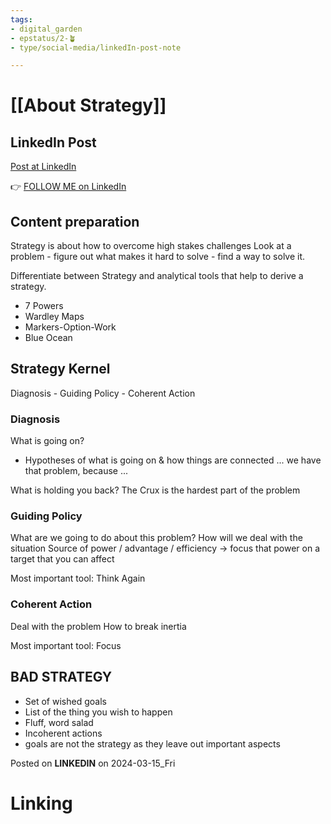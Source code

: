 ```yaml
---
tags: 
- digital_garden
- epstatus/2-🪴
- type/social-media/linkedIn-post-note

---
```

# [[About Strategy]]
## LinkedIn Post
[Post at LinkedIn]()
  

👉 [FOLLOW ME on LinkedIn](https://www.linkedin.com/comm/mynetwork/discovery-see-all?usecase=PEOPLE_FOLLOWS&followMember=sebastiankamilli)

## Content preparation
Strategy is about how to overcome high stakes challenges
Look at a problem - figure out what makes it hard to solve - find a way to solve it.

Differentiate between Strategy and analytical tools that help to derive a strategy.
+ 7 Powers
+ Wardley Maps
+ Markers-Option-Work
+ Blue Ocean

## Strategy Kernel 
Diagnosis - Guiding Policy - Coherent Action

### Diagnosis
What is going on?
   - Hypotheses of what is going on & how things are connected ... we have that problem, because ...

What is holding you back?
The Crux is the hardest part of the problem

### Guiding Policy
What are we going to do about this problem?
How will we deal with the situation
Source of power / advantage / efficiency → focus that power on a target that you can affect

Most important tool: Think Again

### Coherent Action
Deal with the problem
How to break inertia 

Most important tool: Focus

## BAD STRATEGY
   - Set of wished goals
   - List of the thing you wish to happen
   - Fluff, word salad
   - Incoherent actions
   - goals are not the strategy as they leave out important aspects


Posted on **LINKEDIN** on 2024-03-15_Fri
# Linking